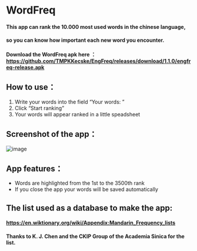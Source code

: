 # WordFreq
#### This app can rank the 10.000 most used words in the chinese language, 
#### so you can know how important each new word you encounter. 
####  Download the WordFreq apk here ： https://github.com/TMPKKecske/EngFreq/releases/download/1.1.0/engfreq-release.apk
## How to use：
1. Write your words into the field “Your words: ”
2. Click “Start ranking”
3. Your words will appear ranked in a little speadsheet
## Screenshot of the app：
![image](https://github.com/TMPKKecske/WordFreq/assets/60364668/343ced17-dfc4-42fd-8368-c60e04dd9115)
## App features：
- Words are highlighted from the 1st to the 3500th rank
- If you close the app your words will be saved automatically 
## The list used as a database to make the app:
#### https://en.wiktionary.org/wiki/Appendix:Mandarin_Frequency_lists
#### Thanks to K. J. Chen and the CKIP Group of the Academia Sinica for the list. 
